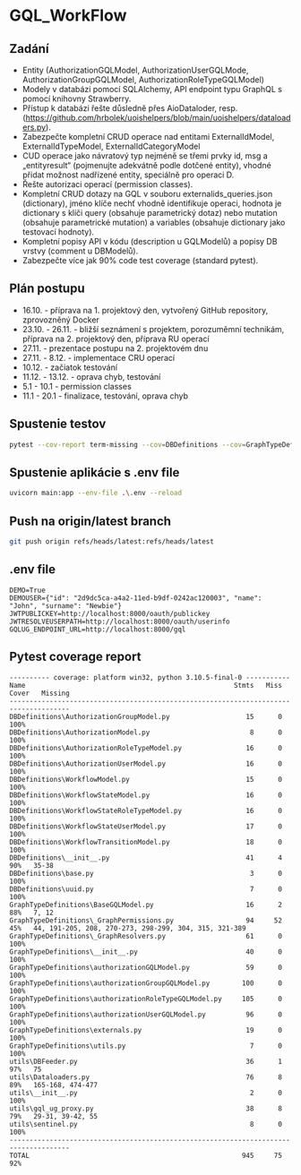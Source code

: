 # GQL_WorkFlow
## Zadání
* Entity (AuthorizationGQLModel, AuthorizationUserGQLMode, AuthorizationGroupGQLModel, AuthorizationRoleTypeGQLModel)
* Modely v databázi pomocí SQLAlchemy, API endpoint typu GraphQL s pomocí knihovny Strawberry.
* Přístup k databázi řešte důsledně přes AioDataloder, resp. (https://github.com/hrbolek/uoishelpers/blob/main/uoishelpers/dataloaders.py).
* Zabezpečte kompletní CRUD operace nad entitami ExternalIdModel, ExternalIdTypeModel, ExternalIdCategoryModel
* CUD operace jako návratový typ nejméně se třemi prvky id, msg a „entityresult“ (pojmenujte adekvátně podle dotčené entity), vhodné přidat možnost nadřízené entity, speciálně pro operaci D.
* Řešte autorizaci operací (permission classes).
* Kompletní CRUD dotazy na GQL v souboru externalids_queries.json (dictionary), jméno klíče nechť vhodně identifikuje operaci, hodnota je dictionary s klíči query (obsahuje parametrický dotaz) nebo mutation (obsahuje parametrické mutation) a variables (obsahuje dictionary jako testovací hodnoty).
* Kompletní popisy API v kódu (description u GQLModelů) a popisy DB vrstvy (comment u DBModelů).
* Zabezpečte více jak 90% code test coverage (standard pytest).
## Plán postupu
* 16.10. - příprava na 1. projektový den, vytvořený GitHub repository, zprovozněný Docker
* 23.10. - 26.11. - bližší seznámení s projektem, porozuměmní technikám, příprava na 2. projektový den, příprava RU operací
* 27.11. - prezentace postupu na 2. projektovém dnu
* 27.11. - 8.12. - implementace CRU operací
* 10.12. - začiatok testování
* 11.12. - 13.12. - oprava chyb, testování
* 5.1 - 10.1 - permission classes
* 11.1 - 20.1 - finalizace, testování, oprava chyb

## Spustenie testov
```bash
pytest --cov-report term-missing --cov=DBDefinitions --cov=GraphTypeDefinitions --cov=utils --log-cli-level=INFO -x
```

## Spustenie aplikácie s .env file
```bash
uvicorn main:app --env-file .\.env --reload

```

## Push na origin/latest branch
```bash
git push origin refs/heads/latest:refs/heads/latest
```

## .env file
```
DEMO=True
DEMOUSER={"id": "2d9dc5ca-a4a2-11ed-b9df-0242ac120003", "name": "John", "surname": "Newbie"}
JWTPUBLICKEY=http://localhost:8000/oauth/publickey
JWTRESOLVEUSERPATH=http://localhost:8000/oauth/userinfo
GQLUG_ENDPOINT_URL=http://localhost:8000/gql
```

## Pytest coverage report
```text
---------- coverage: platform win32, python 3.10.5-final-0 -----------
Name                                                    Stmts   Miss  Cover   Missing
-------------------------------------------------------------------------------------
DBDefinitions\AuthorizationGroupModel.py                   15      0   100%
DBDefinitions\AuthorizationModel.py                         8      0   100%
DBDefinitions\AuthorizationRoleTypeModel.py                16      0   100%
DBDefinitions\AuthorizationUserModel.py                    16      0   100%
DBDefinitions\WorkflowModel.py                             15      0   100%
DBDefinitions\WorkflowStateModel.py                        16      0   100%
DBDefinitions\WorkflowStateRoleTypeModel.py                16      0   100%
DBDefinitions\WorkflowStateUserModel.py                    17      0   100%
DBDefinitions\WorkflowTransitionModel.py                   18      0   100%
DBDefinitions\__init__.py                                  41      4    90%   35-38
DBDefinitions\base.py                                       3      0   100%
DBDefinitions\uuid.py                                       7      0   100%
GraphTypeDefinitions\BaseGQLModel.py                       16      2    88%   7, 12
GraphTypeDefinitions\_GraphPermissions.py                  94     52    45%   44, 191-205, 208, 270-273, 298-299, 304, 315, 321-389
GraphTypeDefinitions\_GraphResolvers.py                    61      0   100%
GraphTypeDefinitions\__init__.py                           40      0   100%
GraphTypeDefinitions\authorizationGQLModel.py              59      0   100%
GraphTypeDefinitions\authorizationGroupGQLModel.py        100      0   100%
GraphTypeDefinitions\authorizationRoleTypeGQLModel.py     105      0   100%
GraphTypeDefinitions\authorizationUserGQLModel.py          96      0   100%
GraphTypeDefinitions\externals.py                          19      0   100%
GraphTypeDefinitions\utils.py                               7      0   100%
utils\DBFeeder.py                                          36      1    97%   75
utils\Dataloaders.py                                       76      8    89%   165-168, 474-477
utils\__init__.py                                           2      0   100%
utils\gql_ug_proxy.py                                      38      8    79%   29-31, 39-42, 55
utils\sentinel.py                                           8      0   100%
-------------------------------------------------------------------------------------
TOTAL                                                     945     75    92%
```